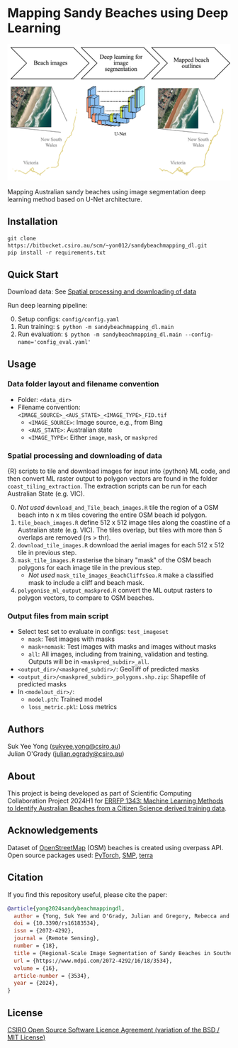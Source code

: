 # Mapping Sandy Beaches using Deep Learning

<p align="center">
  <img src="assets/graphicalabs.png" alt="Graphical Abstract" width="800">
</p>

Mapping Australian sandy beaches using image segmentation deep learning method based on U-Net architecture.

## Installation
```
git clone https://bitbucket.csiro.au/scm/~yon012/sandybeachmapping_dl.git
pip install -r requirements.txt
```

## Quick Start

Download data: See [Spatial processing and downloading of data](#spatial-processing-and-downloading-of-data)

Run deep learning pipeline:

0. Setup configs: `config/config.yaml`
1. Run training: `$ python -m sandybeachmapping_dl.main`
2. Run evaluation: `$ python -m sandybeachmapping_dl.main --config-name='config_eval.yaml'`


## Usage

### Data folder layout and filename convention
- Folder: `<data_dir>`
- Filename convention: `<IMAGE_SOURCE>_<AUS_STATE>_<IMAGE_TYPE>_FID.tif`
  - `<IMAGE_SOURCE>`: Image source, e.g., from Bing
  - `<AUS_STATE>`: Australian state
  - `<IMAGE_TYPE>`: Either `image`, `mask`, or `maskpred`

### Spatial processing and downloading of data
{R} scripts to tile and download images for input into {python} ML code, and then convert ML raster output to polygon vectors are found in the folder `coast_tiling_extraction`. The extraction scripts can be run for each Australian State (e.g. VIC).

0. *Not used* `download_and_Tile_beach_images.R` tile the region of a OSM beach into n x m tiles covering the entire  OSM beach id polygon.
1. `tile_beach_images.R` define 512 x 512 image tiles along the coastline of a Australian state (e.g. VIC). The tiles overlap, but tiles with more than 5 overlaps are removed (rs > thr).
2. `download_tile_images.R` download the aerial images for each 512 x 512 tile in previous step.
3. `mask_tile_images.R` rasterise the binary "mask" of the OSM beach polygons for each image tile in the previous step.
   - *Not used* `mask_tile_images_BeachCliffsSea.R` make a classified mask to include a cliff and beach mask.
4. `polygonise_ml_output_maskpred.R` convert the ML output rasters to polygon vectors, to compare to OSM beaches.

### Output files from main script
- Select test set to evaluate in configs: `test_imageset`
  - `mask`: Test images with masks
  - `mask+nomask`: Test images with masks and images without masks
  - `all`: All images, including from training, validation and testing. Outputs will be in `<maskpred_subdir>_all`.
- `<output_dir>/<maskpred_subdir>/`: GeoTiff of predicted masks
- `<output_dir>/<maskpred_subdir>_polygons.shp.zip`: Shapefile of predicted masks
- In `<modelout_dir>/`:
  - `model.pth`: Trained model
  - `loss_metric.pkl`: Loss metrics


## Authors
Suk Yee Yong (sukyee.yong@csiro.au)  
Julian O'Grady (julian.ogrady@csiro.au)

## About
This project is being developed as part of Scientific Computing Collaboration Project 2024H1 for [ERRFP 1343: Machine Learning Methods to Identify Australian Beaches from a Citizen Science derived training data](https://confluence.csiro.au/display/SCinternal/ERRFP-1343).

## Acknowledgements
Dataset of [OpenStreetMap](https://www.openstreetmap.org/) (OSM) beaches is created using overpass API.  
Open source packages used: [PyTorch](https://github.com/pytorch/pytorch), [SMP](https://github.com/qubvel/segmentation_models.pytorch), [terra](https://github.com/rspatial/terra)

## Citation
If you find this repository useful, please cite the paper:
```bibtex
@article{yong2024sandybeachmappingdl,
  author = {Yong, Suk Yee and O'Grady, Julian and Gregory, Rebecca and Lynton, Dylan},
  doi = {10.3390/rs16183534},
  issn = {2072-4292},
  journal = {Remote Sensing},
  number = {18},
  title = {Regional-Scale Image Segmentation of Sandy Beaches in Southeastern Australia},
  url = {https://www.mdpi.com/2072-4292/16/18/3534},
  volume = {16},
  article-number = {3534},
  year = {2024},
}
```

## License
[CSIRO Open Source Software Licence Agreement (variation of the BSD / MIT License)](LICENSE.md)
